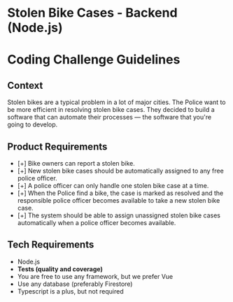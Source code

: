 # Stolen Bike Cases - Backend (Node.js)

Coding Challenge Guidelines
===========================

## Context
Stolen bikes are a typical problem in a lot of major cities. The Police want to be more efficient in resolving stolen bike cases. They decided to build a software that can automate their processes — the software that you're going to develop. 

## Product Requirements
- [+] Bike owners can report a stolen bike.
- [+] New stolen bike cases should be automatically assigned to any free police officer.  
- [+] A police officer can only handle one stolen bike case at a time. 
- [+] When the Police find a bike, the case is marked as resolved and the responsible police officer becomes available to take a new stolen bike case. 
- [+] The system should be able to assign unassigned stolen bike cases automatically when a police officer becomes available.

## Tech Requirements
- Node.js
- **Tests (quality and coverage)**
- You are free to use any framework, but we prefer Vue
- Use any database (preferably Firestore)
- Typescript is a plus, but not required
